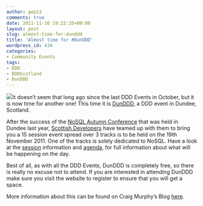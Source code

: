 ```yaml
---
author: gep13
comments: true
date: 2011-11-16 19:22:35+00:00
layout: post
slug: almost-time-for-dunddd
title: 'Almost time for #DunDDD'
wordpress_id: 434
categories:
- Community Events
tags:
- DDD
- DDDScotland
- DunDDD
---
```


![](http://www.craigmurphy.com/blog/wp-content/uploads/2011/11/ddds-logo-banner.gif)It doesn’t seem that long ago since the last DDD Events in October, but it is now time for another one! This time it is [DunDDD](http://dundee.dddscotland.co.uk/), a DDD event in Dundee, Scotland.

After the success of the [NoSQL Autumn Conference](http://www.gep13.co.uk/blog/nosql-autumn-conference-2010dundee/) that was held in Dundee last year, [Scottish Developers](http://scottishdevelopers.com/) have teamed up with them to bring you a 15 session event spread over 3 tracks is to be held on the 19th November 2011. One of the tracks is solely dedicated to NoSQL. Have a look at the [session](http://dundee.dddscotland.co.uk/lineup) information and [agenda](http://dundee.dddscotland.co.uk/lineup/agenda), for full information about what will be happening on the day.

Best of all, as with all the DDD Events, DunDDD is completely free, so there is really no excuse not to attend. If you are interested in attending DunDDD make sure you visit the website to register to ensure that you will get a space.

More information about this can be found on Craig Murphy’s Blog [here](http://www.craigmurphy.com/blog/?p=2131).
